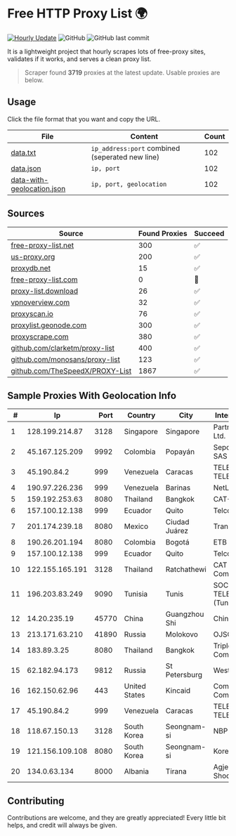 
# Free HTTP Proxy List 🌍

[![Hourly Update](https://github.com/mertguvencli/http-proxy-list/actions/workflows/main.yml/badge.svg?branch=main)](https://github.com/mertguvencli/http-proxy-list/actions/workflows/main.yml)
![GitHub](https://img.shields.io/github/license/mertguvencli/http-proxy-list)
![GitHub last commit](https://img.shields.io/github/last-commit/mertguvencli/http-proxy-list)

It is a lightweight project that hourly scrapes lots of free-proxy sites, validates if it works, and serves a clean proxy list.


> Scraper found **3719** proxies at the latest update. Usable proxies are below.

## Usage

Click the file format that you want and copy the URL.


|File|Content|Count|
|----|-------|-----|
|[data.txt](https://raw.githubusercontent.com/mertguvencli/http-proxy-list/main/proxy-list/data.txt)|`ip_address:port` combined (seperated new line)|102|
|[data.json](https://raw.githubusercontent.com/mertguvencli/http-proxy-list/main/proxy-list/data.json)|`ip, port`|102|
|[data-with-geolocation.json](https://raw.githubusercontent.com/mertguvencli/http-proxy-list/main/proxy-list/data-with-geolocation.json)|`ip, port, geolocation`|102|

## Sources

|Source|Found Proxies|Succeed|
|------|-------------|-------|
|[free-proxy-list.net](https://free-proxy-list.net)|300|✅|
|[us-proxy.org](https://www.us-proxy.org)|200|✅|
|[proxydb.net](http://proxydb.net)|15|✅|
|[free-proxy-list.com](https://free-proxy-list.com/?page=&port=&type%5B%5D=http&type%5B%5D=https&up_time=0&search=Search)|0|🚫|
|[proxy-list.download](https://www.proxy-list.download/HTTP)|26|✅|
|[vpnoverview.com](https://vpnoverview.com/privacy/anonymous-browsing/free-proxy-servers)|32|✅|
|[proxyscan.io](https://www.proxyscan.io)|76|✅|
|[proxylist.geonode.com](https://proxylist.geonode.com/api/proxy-list?limit=300&page=1&sort_by=lastChecked&sort_type=desc&protocols=http,https)|300|✅|
|[proxyscrape.com](https://api.proxyscrape.com/v2/?request=displayproxies&protocol=http&timeout=10000&country=all&ssl=all&anonymity=all)|380|✅|
|[github.com/clarketm/proxy-list](https://raw.githubusercontent.com/clarketm/proxy-list/master/proxy-list-raw.txt)|400|✅|
|[github.com/monosans/proxy-list](https://raw.githubusercontent.com/monosans/proxy-list/main/proxies/http.txt)|123|✅|
|[github.com/TheSpeedX/PROXY-List](https://raw.githubusercontent.com/TheSpeedX/PROXY-List/master/http.txt)|1867|✅|


## Sample Proxies With Geolocation Info

|#|Ip|Port|Country|City|Internet Service Provider|
|-|--|----|-------|----|-------------------------|
|1|128.199.214.87|3128|Singapore|Singapore|Partner Communications Ltd.|
|2|45.167.125.209|9992|Colombia|Popayán|Sepcom Comunicaciones SAS|
|3|45.190.84.2|999|Venezuela|Caracas|TELECOM.CORPORATIVAS TELECORP, C.A|
|4|190.97.226.236|999|Venezuela|Barinas|NetLink América C.A.|
|5|159.192.253.63|8080|Thailand|Bangkok|CAT-BB|
|6|157.100.12.138|999|Ecuador|Quito|Telconet S.A|
|7|201.174.239.18|8080|Mexico|Ciudad Juárez|Transtelco Inc|
|8|190.26.201.194|8080|Colombia|Bogotá|ETB - Colombia|
|9|157.100.12.138|999|Ecuador|Quito|Telconet S.A|
|10|122.155.165.191|3128|Thailand|Ratchathewi|CAT Telecom Public Company Limited|
|11|196.203.83.249|9090|Tunisia|Tunis|SOCIETE NATIONALE DES TELECOMMUNICATIONS (Tunisie Telecom)|
|12|14.20.235.19|45770|China|Guangzhou Shi|Chinanet|
|13|213.171.63.210|41890|Russia|Molokovo|OJSC Comcor|
|14|183.89.3.25|8080|Thailand|Bangkok|Triple T Broadband Public Company Limited|
|15|62.182.94.173|9812|Russia|St Petersburg|WestCall|
|16|162.150.62.96|443|United States|Kincaid|Comcast Cable Communications, LLC|
|17|45.190.84.2|999|Venezuela|Caracas|TELECOM.CORPORATIVAS TELECORP, C.A|
|18|118.67.150.13|3128|South Korea|Seongnam-si|NBP|
|19|121.156.109.108|8080|South Korea|Seongnam-si|Korea Telecom|
|20|134.0.63.134|8000|Albania|Tirana|Agjencia Kombetare Shoqerise se Informacionit|



## Contributing

Contributions are welcome, and they are greatly appreciated! Every
little bit helps, and credit will always be given.

